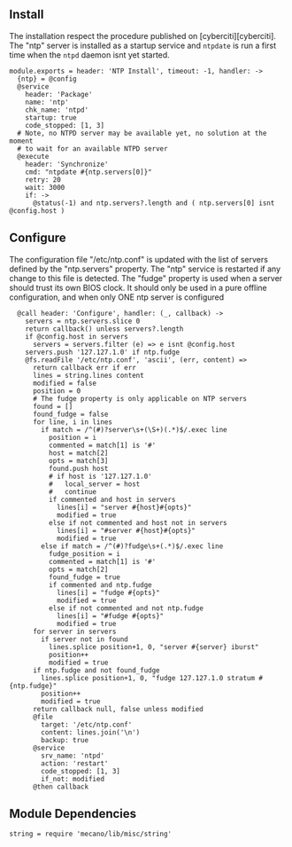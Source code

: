 
## Install

The installation respect the procedure published on [cyberciti][cyberciti]. The
"ntp" server is installed as a startup service and `ntpdate` is run a first
time when the `ntpd` daemon isnt yet started.

    module.exports = header: 'NTP Install', timeout: -1, handler: ->
      {ntp} = @config
      @service
        header: 'Package'
        name: 'ntp'
        chk_name: 'ntpd'
        startup: true
        code_stopped: [1, 3]
      # Note, no NTPD server may be available yet, no solution at the moment
      # to wait for an available NTPD server
      @execute
        header: 'Synchronize'
        cmd: "ntpdate #{ntp.servers[0]}"
        retry: 20
        wait: 3000
        if: ->
          @status(-1) and ntp.servers?.length and ( ntp.servers[0] isnt @config.host )

## Configure

The configuration file "/etc/ntp.conf" is updated with the list of servers
defined by the "ntp.servers" property. The "ntp" service is restarted if any
change to this file is detected.
The "fudge" property is used when a server should trust its own BIOS clock.
It should only be used in a pure offline configuration,
and when only ONE ntp server is configured

      @call header: 'Configure', handler: (_, callback) ->
        servers = ntp.servers.slice 0
        return callback() unless servers?.length
        if @config.host in servers
          servers = servers.filter (e) => e isnt @config.host
        servers.push '127.127.1.0' if ntp.fudge
        @fs.readFile '/etc/ntp.conf', 'ascii', (err, content) =>
          return callback err if err
          lines = string.lines content
          modified = false
          position = 0
          # The fudge property is only applicable on NTP servers
          found = []
          found_fudge = false
          for line, i in lines
            if match = /^(#)?server\s+(\S+)(.*)$/.exec line
              position = i
              commented = match[1] is '#'
              host = match[2]
              opts = match[3]
              found.push host
              # if host is '127.127.1.0'
              #   local_server = host
              #   continue
              if commented and host in servers
                lines[i] = "server #{host}#{opts}"
                modified = true
              else if not commented and host not in servers
                lines[i] = "#server #{host}#{opts}"
                modified = true
            else if match = /^(#)?fudge\s+(.*)$/.exec line
              fudge_position = i
              commented = match[1] is '#'
              opts = match[2]
              found_fudge = true
              if commented and ntp.fudge
                lines[i] = "fudge #{opts}"
                modified = true
              else if not commented and not ntp.fudge
                lines[i] = "#fudge #{opts}"
                modified = true
          for server in servers
            if server not in found
              lines.splice position+1, 0, "server #{server} iburst"
              position++
              modified = true
          if ntp.fudge and not found_fudge
            lines.splice position+1, 0, "fudge 127.127.1.0 stratum #{ntp.fudge}"
            position++
            modified = true
          return callback null, false unless modified
          @file
            target: '/etc/ntp.conf'
            content: lines.join('\n')
            backup: true
          @service
            srv_name: 'ntpd'
            action: 'restart'
            code_stopped: [1, 3]
            if_not: modified
          @then callback

## Module Dependencies

    string = require 'mecano/lib/misc/string'
